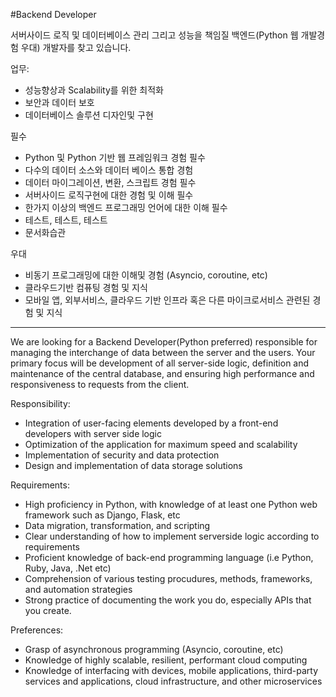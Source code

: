 #Backend Developer

서버사이드 로직 및 데이터베이스 관리 그리고 성능을 책임질 백엔드(Python 웹 개발경험 우대) 개발자를 찾고 있습니다.  

업무:
- 성능향상과 Scalability를 위한 최적화
- 보안과 데이터 보호
- 데이터베이스 솔루션 디자인및 구현

필수
- Python 및 Python 기반 웹 프레임워크 경험 필수
- 다수의 데이터 소스와 데이터 베이스 통합 경험 
- 데이터 마이그레이션, 변환, 스크립트 경험 필수
- 서버사이드 로직구현에 대한 경험 및 이해 필수
- 한가지 이상의 백엔드 프로그래밍 언어에 대한 이해 필수
- 테스트, 테스트, 테스트
- 문서화습관

우대
- 비동기 프로그래밍에 대한 이해및 경험 (Asyncio, coroutine, etc)
- 클라우드기반 컴퓨팅 경험 및 지식
- 모바일 앱, 외부서비스, 클라우드 기반 인프라 혹은 다른 마이크로서비스 관련된 경험 및 지식

-----------------------

We are looking for a Backend Developer(Python preferred) responsible for managing the interchange of data between the server and the users. Your primary focus will be development of all server-side logic, definition and maintenance of the central database, and ensuring high performance and responsiveness to requests from the client.

Responsibility:
- Integration of user-facing elements developed by a front-end developers with server side logic
- Optimization of the application for maximum speed and scalability
- Implementation of security and data protection
- Design and implementation of data storage solutions

Requirements:
- High proficiency in Python, with knowledge of at least one Python web framework such as Django, Flask, etc
- Data migration, transformation, and scripting
- Clear understanding of how to implement serverside logic according to requirements
- Proficient knowledge of back-end programming language (i.e Python, Ruby, Java, .Net etc)
- Comprehension of various testing procudures, methods, frameworks, and automation strategies
- Strong practice of documenting the work you do, especially APIs that you create.

Preferences:
- Grasp of asynchronous programming (Asyncio, coroutine, etc)
- Knowledge of highly scalable, resilient, performant cloud computing
- Knowledge of interfacing with devices, mobile applications, third-party services and applications, cloud infrastructure, and other microservices

